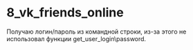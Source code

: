 # 8_vk_friends_online

Получаю логин/пароль из командной строки, из-за этого не использовал функции get_user_login\password.
